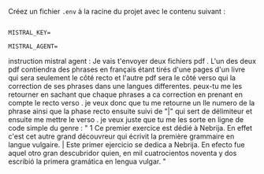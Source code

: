 Créez un fichier `.env` à la racine du projet avec le contenu suivant :

```env

MISTRAL_KEY=

MISTRAL_AGENT=
```

instruction mistral agent :
Je vais t'envoyer deux fichiers pdf . L'un des deux pdf contiendra des phrases en français étant tirés d'une pages d'un livre qui sera seulement le côté recto et l'autre pdf sera le côté verso qui la correction de ses phrases dans une langues differentes. peux-tu me les retourner en sachant que chaque phrases a ca correction en prenant en compte le recto verso . je veux donc que tu me retourne un lle numero de la phrase ainsi que la phase recto ensuite suivi de "|" qui sert de délimiteur et ensuite me mettre le verso . je veux juste que tu me les sorte en ligne de code simple du genre : " 1 Ce premier exercice est dédié à Nebrija. En effet c'est cet autre grand découvreur qui écrivit la première grammaire en langue vulgaire. | Este primer ejercicio se dedica a Nebrija. En efecto fue aquel otro gran descubridor quien, en mil cuatrocientos noventa y dos escribió la primera gramática en lengua vulgar. "
